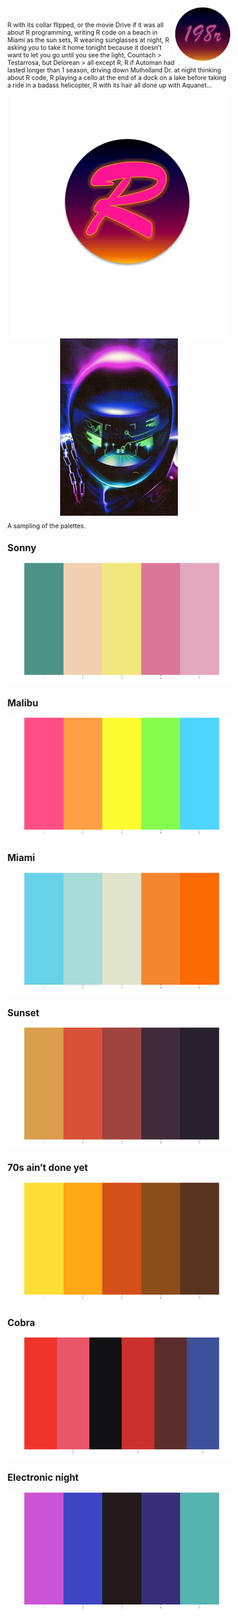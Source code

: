 <!-- # <span style="color:#FF6EB4; font-family: 'Brush Script MT'">198R</span>  -->

<img src="man/figures/hex_2.png" align="right" width = 25%/>

<br>

R with its collar flipped, or the movie Drive if it was all about R
programming, writing R code on a beach in Miami as the sun sets, R
wearing sunglasses at night, R asking you to take it home tonight
because it doesn’t want to let you go until you see the light, Countach
\> Testarrosa, but Delorean \> all except R, R if Automan had lasted
longer than 1 season, driving down Mulholland Dr. at night thinking
about R code, R playing a cello at the end of a dock on a lake before
taking a ride in a badass helicopter, R with its hair all done up with
Aquanet…

<img src="man/figures/198R_1.png" style="display:block; margin: 0 auto;">
<img src="man/figures/Destination_R.png" style="display:block; margin: 0 auto;" height=400px>

A sampling of the
palettes.

## Sonny

<img src="man/figures/sonny.png" style="display:block; margin: 0 auto;">

## Malibu

<img src="man/figures/malibu.png" style="display:block; margin: 0 auto;">

## Miami

<img src="man/figures/miami1.png" style="display:block; margin: 0 auto;">

## Sunset

<img src="man/figures/sunset2.png" style="display:block; margin: 0 auto;">

## 70s ain’t done yet

<img src="man/figures/seventies_aint_done_yet.png" style="display:block; margin: 0 auto;">

## Cobra

<img src="man/figures/cobra.png" style="display:block; margin: 0 auto;">

## Electronic night

<img src="man/figures/electronic_night.png" style="display:block; margin: 0 auto;">
